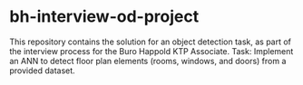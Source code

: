 # bh-interview-od-project
This repository contains the solution for an object detection task, as part of the interview process for the Buro Happold KTP Associate.  Task: Implement an ANN to detect floor plan elements (rooms, windows, and doors) from a provided dataset.
